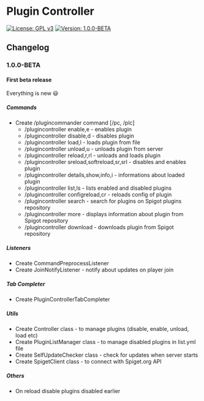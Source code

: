 # Plugin Controller
[![License: GPL v3](https://img.shields.io/badge/License-GPL%20v3-blue.svg)](https://www.gnu.org/licenses/gpl-3.0)
[![Version: 1.0.0-BETA](https://img.shields.io/badge/Version-1.0.0--BETA-brightgreen.svg)](https://gitlab.com/kovansky/PluginController)

## Changelog

### 1.0.0-BETA
#### First beta release
Everything is new :smiley: 

##### Commands
- Create /plugincommander command [/pc, /plc]
  - /plugincontroller enable,e - enables plugin
  - /plugincontroller disable,d - disables plugin
  - /plugincontroller load,l - loads plugin from file
  - /plugincontroller unload,u - unloads plugin from server
  - /plugincontroller reload,r,rl - unloads and loads plugin
  - /plugincontroller sreload,softreload,sr,srl - disables and enables plugin
  - /plugincontroller details,show,info,i - informations about loaded plugin
  - /plugincontroller list,ls - lists enabled and disabled plugins
  - /plugincontroller configreload,cr - reloads config of plugin
  - /plugincontroller search - search for plugins on Spigot plugins repository
  - /plugincontroller more - displays information about plugin from Spigot repository
  - /plugincontroller download - downloads plugin from Spigot repository
##### Listeners
- Create CommandPreprocessListener
- Create JoinNotifyListener - notify about updates on player join
##### Tab Completer
- Create PluginControllerTabCompleter
##### Utils
- Create Controller class - to manage plugins (disable, enable, unload, load etc)
- Create PluginListManager class - to manage disabled plugins in list.yml file
- Create SelfUpdateChecker class - check for updates when server starts
- Create SpigetClient class - to connect with Spiget.org API
##### Others
- On reload disable plugins disabled earlier